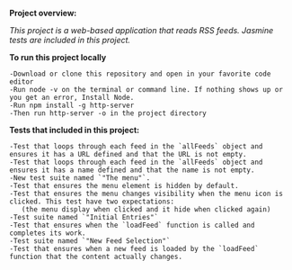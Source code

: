


**Project overview:**

  _This project is a web-based application that reads RSS feeds. Jasmine tests are included in this project._

 
**To run this project locally**

    -Download or clone this repository and open in your favorite code editor
    -Run node -v on the terminal or command line. If nothing shows up or you get an error, Install Node.
    -Run npm install -g http-server
    -Then run http-server -o in the project directory



 
 **Tests that included in this project:**
 

    -Test that loops through each feed in the `allFeeds` object and ensures it has a URL defined and that the URL is not empty.
    -Test that loops through each feed in the `allFeeds` object and ensures it has a name defined and that the name is not empty.
    -New test suite named `"The menu"`.
    -Test that ensures the menu element is hidden by default.
    -Test that ensures the menu changes visibility when the menu icon is clicked. This test have two expectations:
       (the menu display when clicked and it hide when clicked again)
    -Test suite named `"Initial Entries"`
    -Test that ensures when the `loadFeed` function is called and completes its work.
    -Test suite named `"New Feed Selection"`
    -Test that ensures when a new feed is loaded by the `loadFeed` function that the content actually changes.

